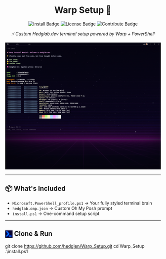 <h1 align="center">Warp Setup 🚀</h1>

<p align="center">
 <a href="#clone--run">
  <img src="https://img.shields.io/badge/-%20Install-44cc44?style=for-the-badge&logo=github&logoColor=white" alt="Install Badge">
</a>
  <a href="https://github.com/hedglen/Warp_Setup/blob/master/LICENSE.txt">
    <img src="https://img.shields.io/badge/⚖️%20LICENSE-purple?style=for-the-badge" alt="License Badge">
  </a>
  <a href="https://github.com/hedglen/Warp_Setup/blob/master/CONTRIBUTE.md">
    <img src="https://img.shields.io/badge/🤝%20CONTRIBUTE-blue?style=for-the-badge" alt="Contribute Badge">
  </a>
</p>

<p align="center"><em>⚡ Custom Hedglab.dev terminal setup powered by Warp + PowerShell</em></p>

<p align="center">
  <img src="./assets/Warp_Preview.png" alt="Warp Terminal Preview" width="800">
</p>

---

## 📦 What's Included

- `Microsoft.PowerShell_profile.ps1` → Your fully styled terminal brain  
- `hedglab.omp.json` → Custom Oh My Posh prompt  
- `install.ps1` → One-command setup script  

---

## <img src="./assets/pwsh.png" alt="PowerShell Icon" width="24" style="vertical-align: middle;">  Clone & Run

git clone https://github.com/hedglen/Warp_Setup.git
cd Warp_Setup
.\install.ps1
